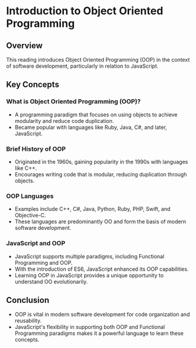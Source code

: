 
# Introduction to Object Oriented Programming

## Overview
This reading introduces Object Oriented Programming (OOP) in the context of software development, particularly in relation to JavaScript.

## Key Concepts

### What is Object Oriented Programming (OOP)?
- A programming paradigm that focuses on using objects to achieve modularity and reduce code duplication.
- Became popular with languages like Ruby, Java, C#, and later, JavaScript.

### Brief History of OOP
- Originated in the 1960s, gaining popularity in the 1990s with languages like C++.
- Encourages writing code that is modular, reducing duplication through objects.

### OOP Languages
- Examples include C++, C#, Java, Python, Ruby, PHP, Swift, and Objective-C.
- These languages are predominantly OO and form the basis of modern software development.

### JavaScript and OOP
- JavaScript supports multiple paradigms, including Functional Programming and OOP.
- With the introduction of ES6, JavaScript enhanced its OOP capabilities.
- Learning OOP in JavaScript provides a unique opportunity to understand OO evolutionarily.

## Conclusion
- OOP is vital in modern software development for code organization and reusability.
- JavaScript's flexibility in supporting both OOP and Functional Programming paradigms makes it a powerful language to learn these concepts.
